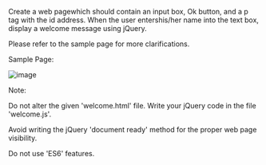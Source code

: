 Create a web pagewhich should contain an input box, Ok button, and a p tag with the id address.  When the user entershis/her name into the text box, display a welcome message using jQuery. 


Please refer to the sample page for more clarifications.

Sample Page:

![image](https://github.com/abhisheks008/Cognizant-Java-FSE-Hands-ons-2023/assets/68724349/d76b27ba-9138-4532-98ed-5379eacf10c6)


Note: 

Do not alter the given 'welcome.html' file.  Write your jQuery code in the file 'welcome.js'.

Avoid writing the jQuery 'document ready' method for the proper web page visibility.

Do not use 'ES6' features.
